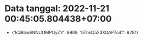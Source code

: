 # Data tanggal: 2022-11-21 00:45:05.804438+07:00

* {'kQ9bw6NNUOMPOyZV': 9889, 'bThkQ523XQAP7o4f': 9281}
